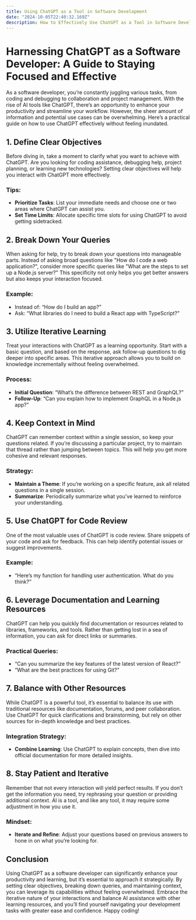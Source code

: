 ```yaml
---
title: Using ChatGPT as a Tool in Software Development
date: "2024-10-05T22:40:32.169Z"
description: How to Effectively Use ChatGPT as a Tool in Software Development.
---
```


# Harnessing ChatGPT as a Software Developer: A Guide to Staying Focused and Effective

As a software developer, you’re constantly juggling various tasks, from coding and debugging to collaboration and project management. With the rise of AI tools like ChatGPT, there’s an opportunity to enhance your productivity and streamline your workflow. However, the sheer amount of information and potential use cases can be overwhelming. Here’s a practical guide on how to use ChatGPT effectively without feeling inundated.

## 1. Define Clear Objectives

Before diving in, take a moment to clarify what you want to achieve with ChatGPT. Are you looking for coding assistance, debugging help, project planning, or learning new technologies? Setting clear objectives will help you interact with ChatGPT more effectively.

### Tips:

- **Prioritize Tasks**: List your immediate needs and choose one or two areas where ChatGPT can assist you.
- **Set Time Limits**: Allocate specific time slots for using ChatGPT to avoid getting sidetracked.

## 2. Break Down Your Queries

When asking for help, try to break down your questions into manageable parts. Instead of asking broad questions like "How do I code a web application?", consider more specific queries like "What are the steps to set up a Node.js server?" This specificity not only helps you get better answers but also keeps your interaction focused.

### Example:

- Instead of: “How do I build an app?”
- Ask: “What libraries do I need to build a React app with TypeScript?”

## 3. Utilize Iterative Learning

Treat your interactions with ChatGPT as a learning opportunity. Start with a basic question, and based on the response, ask follow-up questions to dig deeper into specific areas. This iterative approach allows you to build on knowledge incrementally without feeling overwhelmed.

### Process:

- **Initial Question**: “What’s the difference between REST and GraphQL?”
- **Follow-Up**: “Can you explain how to implement GraphQL in a Node.js app?”

## 4. Keep Context in Mind

ChatGPT can remember context within a single session, so keep your questions related. If you’re discussing a particular project, try to maintain that thread rather than jumping between topics. This will help you get more cohesive and relevant responses.

### Strategy:

- **Maintain a Theme**: If you’re working on a specific feature, ask all related questions in a single session.
- **Summarize**: Periodically summarize what you’ve learned to reinforce your understanding.

## 5. Use ChatGPT for Code Review

One of the most valuable uses of ChatGPT is code review. Share snippets of your code and ask for feedback. This can help identify potential issues or suggest improvements.

### Example:

- “Here’s my function for handling user authentication. What do you think?”

## 6. Leverage Documentation and Learning Resources

ChatGPT can help you quickly find documentation or resources related to libraries, frameworks, and tools. Rather than getting lost in a sea of information, you can ask for direct links or summaries.

### Practical Queries:

- “Can you summarize the key features of the latest version of React?”
- “What are the best practices for using Git?”

## 7. Balance with Other Resources

While ChatGPT is a powerful tool, it’s essential to balance its use with traditional resources like documentation, forums, and peer collaboration. Use ChatGPT for quick clarifications and brainstorming, but rely on other sources for in-depth knowledge and best practices.

### Integration Strategy:

- **Combine Learning**: Use ChatGPT to explain concepts, then dive into official documentation for more detailed insights.

## 8. Stay Patient and Iterative

Remember that not every interaction will yield perfect results. If you don’t get the information you need, try rephrasing your question or providing additional context. AI is a tool, and like any tool, it may require some adjustment in how you use it.

### Mindset:

- **Iterate and Refine**: Adjust your questions based on previous answers to hone in on what you’re looking for.

## Conclusion

Using ChatGPT as a software developer can significantly enhance your productivity and learning, but it’s essential to approach it strategically. By setting clear objectives, breaking down queries, and maintaining context, you can leverage its capabilities without feeling overwhelmed. Embrace the iterative nature of your interactions and balance AI assistance with other learning resources, and you’ll find yourself navigating your development tasks with greater ease and confidence. Happy coding!
